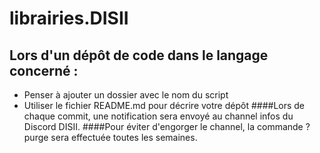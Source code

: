 # librairies.DISII

## Lors d'un dépôt de code dans le langage concerné :

- Penser à ajouter un dossier avec le nom du script
- Utiliser le fichier README.md pour décrire votre dépôt
####Lors de chaque commit, une notification sera envoyé au channel infos du Discord DISII.
####Pour éviter d'engorger le channel, la commande ?purge sera effectuée toutes les semaines.
